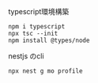 typescript環境構築
```
npm i typescript
npx tsc --init
npm install @types/node
```


nestjs のcli
```
npx nest g mo profile
```